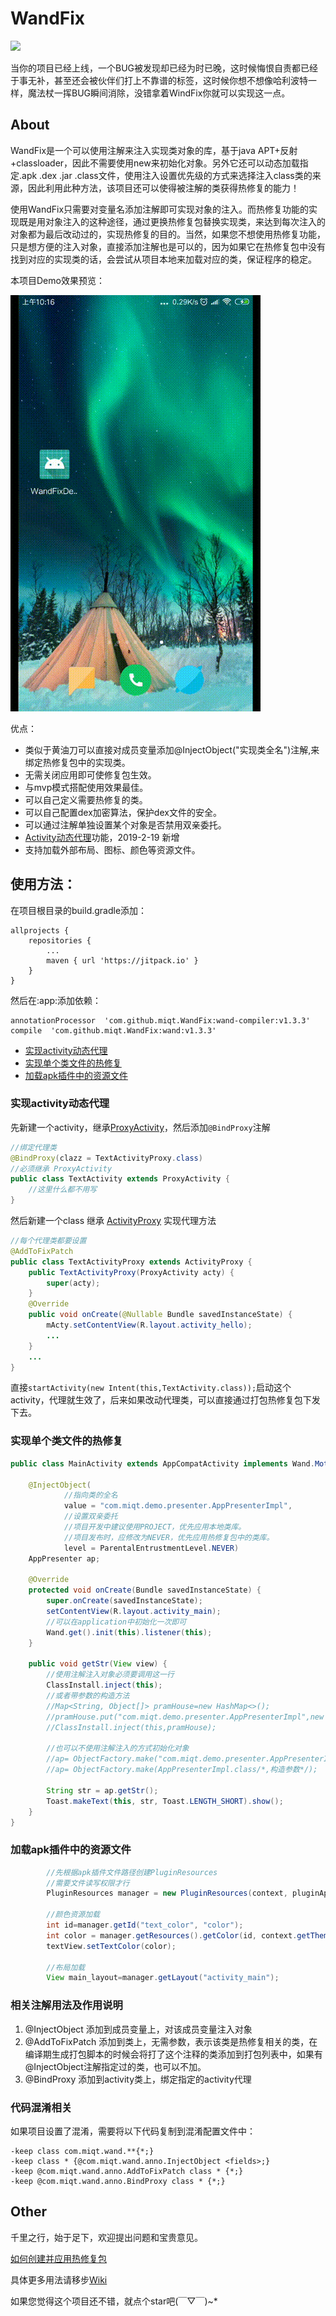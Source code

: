 # WandFix

[![](https://jitpack.io/v/miqt/WandFix.svg)](https://jitpack.io/#miqt/WandFix)

当你的项目已经上线，一个BUG被发现却已经为时已晚，这时候悔恨自责都已经于事无补，甚至还会被伙伴们打上不靠谱的标签，这时候你想不想像哈利波特一样，魔法杖一挥BUG瞬间消除，没错拿着WindFix你就可以实现这一点。  

## About

WandFix是一个可以使用注解来注入实现类对象的库，基于java APT+反射+classloader，因此不需要使用new来初始化对象。另外它还可以动态加载指定.apk .dex .jar .class文件，使用注入设置优先级的方式来选择注入class类的来源，因此利用此种方法，该项目还可以使得被注解的类获得热修复的能力！  

使用WandFix只需要对变量名添加注解即可实现对象的注入。而热修复功能的实现既是用对象注入的这种途径，通过更换热修复包替换实现类，来达到每次注入的对象都为最后改动过的，实现热修复的目的。当然，如果您不想使用热修复功能，只是想方便的注入对象，直接添加注解也是可以的，因为如果它在热修复包中没有找到对应的实现类的话，会尝试从项目本地来加载对应的类，保证程序的稳定。

本项目Demo效果预览：

![demo预览](./preview/demo.gif)


优点：
- 类似于黄油刀可以直接对成员变量添加@InjectObject("实现类全名")注解,来绑定热修复包中的实现类。
- 无需关闭应用即可使修复包生效。
- 与mvp模式搭配使用效果最佳。
- 可以自己定义需要热修复的类。
- 可以自己配置dex加密算法，保护dex文件的安全。
- 可以通过注解单独设置某个对象是否禁用双亲委托。
- [Activity动态代理](https://github.com/miqt/WandFix/wiki/Activity%E5%8A%A8%E6%80%81%E4%BB%A3%E7%90%86%E4%BD%BF%E7%94%A8%E6%96%B9%E6%B3%95%E5%8F%8A%E5%AE%9E%E7%8E%B0%E5%8E%9F%E7%90%86)功能，2019-2-19 新增
- 支持加载外部布局、图标、颜色等资源文件。


## 使用方法：

在项目根目录的build.gradle添加：
```
allprojects {
	repositories {
		...
		maven { url 'https://jitpack.io' }
	}
}
```

然后在:app:添加依赖：

```
annotationProcessor  'com.github.miqt.WandFix:wand-compiler:v1.3.3'
compile  'com.github.miqt.WandFix:wand:v1.3.3'
```

- [实现activity动态代理](#实现activity动态代理)
- [实现单个类文件的热修复](#实现单个类文件的热修复)
- [加载apk插件中的资源文件](#加载apk插件中的资源文件)


### 实现activity动态代理

先新建一个activity，继承[ProxyActivity](./wand/src/main/java/com/miqt/wand/activity/ProxyActivity.java)，然后添加`@BindProxy`注解
```java
//绑定代理类
@BindProxy(clazz = TextActivityProxy.class)
//必须继承 ProxyActivity
public class TextActivity extends ProxyActivity {
    //这里什么都不用写
}
```

然后新建一个class 继承 [ActivityProxy](./wand/src/main/java/com/miqt/wand/activity/ActivityProxy.java) 实现代理方法

```java
//每个代理类都要设置
@AddToFixPatch
public class TextActivityProxy extends ActivityProxy {
    public TextActivityProxy(ProxyActivity acty) {
        super(acty);
    }
    @Override
    public void onCreate(@Nullable Bundle savedInstanceState) {
        mActy.setContentView(R.layout.activity_hello);
        ...
    }
    ...
}
```

直接`startActivity(new Intent(this,TextActivity.class));`启动这个activity，代理就生效了，后来如果改动代理类，可以直接通过打包热修复包下发下去。


### 实现单个类文件的热修复

```java
public class MainActivity extends AppCompatActivity implements Wand.MotorListener {

    @InjectObject(
            //指向类的全名
            value = "com.miqt.demo.presenter.AppPresenterImpl",
            //设置双亲委托
            //项目开发中建议使用PROJECT，优先应用本地类库。
            //项目发布时，应修改为NEVER，优先应用热修复包中的类库。
            level = ParentalEntrustmentLevel.NEVER)
    AppPresenter ap;

    @Override
    protected void onCreate(Bundle savedInstanceState) {
        super.onCreate(savedInstanceState);
        setContentView(R.layout.activity_main);
        //可以在application中初始化一次即可
        Wand.get().init(this).listener(this);
    }

    public void getStr(View view) {
        //使用注解注入对象必须要调用这一行
        ClassInstall.inject(this);
        //或者带参数的构造方法
        //Map<String, Object[]> pramHouse=new HashMap<>();
        //pramHouse.put("com.miqt.demo.presenter.AppPresenterImpl",new Object[]{"hello"});
        //ClassInstall.inject(this,pramHouse);

        //也可以不使用注解注入的方式初始化对象
        //ap= ObjectFactory.make("com.miqt.demo.presenter.AppPresenterImpl"/*,构造参数*/);
        //ap= ObjectFactory.make(AppPresenterImpl.class/*,构造参数*/);

        String str = ap.getStr();
        Toast.makeText(this, str, Toast.LENGTH_SHORT).show();
    }
}
```

### 加载apk插件中的资源文件

```java
        //先根据apk插件文件路径创建PluginResources
        //需要文件读写权限才行
        PluginResources manager = new PluginResources(context, pluginApkPath);

        //颜色资源加载
        int id=manager.getId("text_color", "color");
        int color = manager.getResources().getColor(id, context.getTheme());
        textView.setTextColor(color);

        //布局加载
        View main_layout=manager.getLayout("activity_main");
```


### 相关注解用法及作用说明

1. @InjectObject 添加到成员变量上，对该成员变量注入对象
2. @AddToFixPatch 添加到类上，无需参数，表示该类是热修复相关的类，在编译期生成打包脚本的时候会将打了这个注释的类添加到打包列表中，如果有@InjectObject注解指定过的类，也可以不加。
3. @BindProxy 添加到activity类上，绑定指定的activity代理

### 代码混淆相关

如果项目设置了混淆，需要将以下代码复制到混淆配置文件中：
```
-keep class com.miqt.wand.**{*;}
-keep class * {@com.miqt.wand.anno.InjectObject <fields>;}
-keep @com.miqt.wand.anno.AddToFixPatch class * {*;}
-keep @com.miqt.wand.anno.BindProxy class * {*;}
```

## Other
千里之行，始于足下，欢迎提出问题和宝贵意见。

[如何创建并应用热修复包](https://github.com/miqt/WandFix/wiki/%E5%A6%82%E4%BD%95%E5%88%9B%E5%BB%BA%E5%B9%B6%E5%BA%94%E7%94%A8%E7%83%AD%E4%BF%AE%E5%A4%8D%E5%8C%85)

具体更多用法请移步[Wiki](https://github.com/miqt/WandFix/wiki)

如果您觉得这个项目还不错，就点个star吧(￣▽￣)~*

